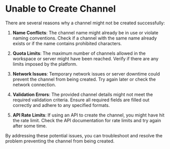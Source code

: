 # Unable to Create Channel

There are several reasons why a channel might not be created successfully:

1. **Name Conflicts**: The channel name might already be in use or violate naming conventions. Check if a channel with the same name already exists or if the name contains prohibited characters.

2. **Quota Limits**: The maximum number of channels allowed in the workspace or server might have been reached. Verify if there are any limits imposed by the platform.

3. **Network Issues**: Temporary network issues or server downtime could prevent the channel from being created. Try again later or check the network connection.

5. **Validation Errors**: The provided channel details might not meet the required validation criteria. Ensure all required fields are filled out correctly and adhere to any specified formats.

6. **API Rate Limits**: If using an API to create the channel, you might have hit the rate limit. Check the API documentation for rate limits and try again after some time.

By addressing these potential issues, you can troubleshoot and resolve the problem preventing the channel from being created.